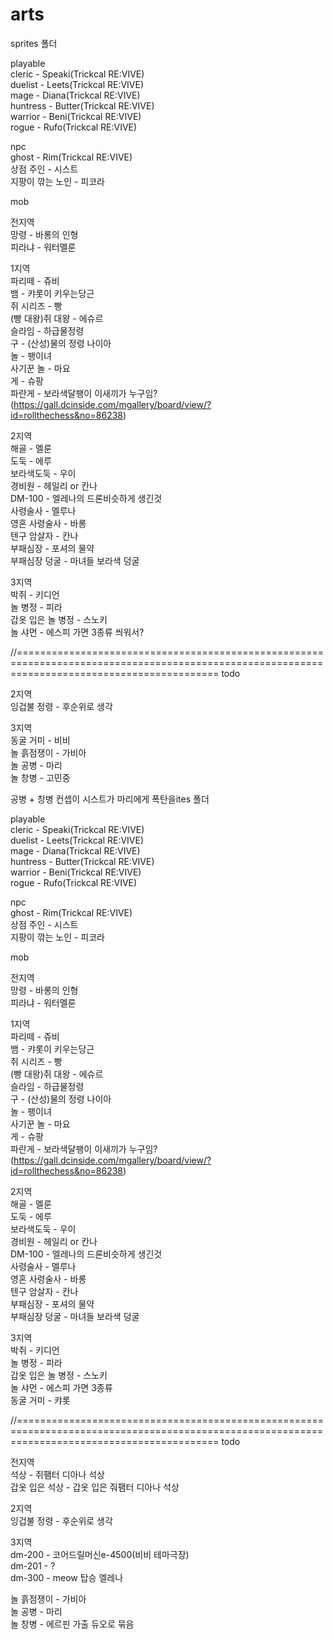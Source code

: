 # arts
sprites 폴더   
   
playable   
cleric - Speaki(Trickcal RE:VIVE)   
duelist - Leets(Trickcal RE:VIVE)   
mage - Diana(Trickcal RE:VIVE)   
huntress - Butter(Trickcal RE:VIVE)   
warrior - Beni(Trickcal RE:VIVE)   
rogue - Rufo(Trickcal RE:VIVE)   
   
npc   
ghost - Rim(Trickcal RE:VIVE)    
상점 주인 - 시스트   
지팡이 깎는 노인 - 피코라   
   
mob   

전지역   
망령 - 바롱의 인형   
피라냐 - 워터멜룬   

1지역   
파리떼 - 쥬비   
뱀 - 캬롯이 키우는당근   
쥐 시리즈 - 빵   
(빵 대왕)쥐 대왕 - 에슈르   
슬라임 - 하급물정령   
구 - (산성)물의 정령 나이아   
놀 - 팽이녀   
사기꾼 놀 - 마요   
게 - 슈팡   
파란게 - 보라색달팽이 이새끼가 누구임?(https://gall.dcinside.com/mgallery/board/view/?id=rollthechess&no=86238)   

2지역   
해골 - 멜룬   
도둑 - 에루   
보라색도둑 - 우이   
경비원 - 헤일리 or 칸나   
DM-100 - 엘레나의 드론비슷하게 생긴것   
사령술사 - 멜루나   
영혼 사령술사 - 바롱   
텐구 암살자 - 칸나   
부패심장 - 포셔의 물약   
부패심장 덩굴 - 마녀들 보라색 덩굴   

3지역   
박쥐 - 키디언   
놀 병정 - 피라   
갑옷 입은 놀 병정 - 스노키   
놀 샤먼 - 에스피 가면 3종류 씌워서?   

//===============================================================================================================================================
todo   

2지역   
잉겁불 정령 - 후순위로 생각   

3지역   
동굴 거미 - 비비   
놀 흙점쟁이 - 가비아   
놀 공병 - 마리   
놀 창병 - 고민중   

공병 + 창병 컨셉이
시스트가 마리에게 폭탄을ites 폴더   
   
playable   
cleric - Speaki(Trickcal RE:VIVE)   
duelist - Leets(Trickcal RE:VIVE)   
mage - Diana(Trickcal RE:VIVE)   
huntress - Butter(Trickcal RE:VIVE)   
warrior - Beni(Trickcal RE:VIVE)   
rogue - Rufo(Trickcal RE:VIVE)   
   
npc   
ghost - Rim(Trickcal RE:VIVE)    
상점 주인 - 시스트   
지팡이 깎는 노인 - 피코라   
   
mob   

전지역   
망령 - 바롱의 인형   
피라냐 - 워터멜룬   

1지역   
파리떼 - 쥬비   
뱀 - 캬롯이 키우는당근   
쥐 시리즈 - 빵   
(빵 대왕)쥐 대왕 - 에슈르   
슬라임 - 하급물정령   
구 - (산성)물의 정령 나이아   
놀 - 팽이녀   
사기꾼 놀 - 마요   
게 - 슈팡   
파란게 - 보라색달팽이 이새끼가 누구임?(https://gall.dcinside.com/mgallery/board/view/?id=rollthechess&no=86238)   

2지역   
해골 - 멜룬   
도둑 - 에루   
보라색도둑 - 우이   
경비원 - 헤일리 or 칸나   
DM-100 - 엘레나의 드론비슷하게 생긴것   
사령술사 - 멜루나   
영혼 사령술사 - 바롱   
텐구 암살자 - 칸나   
부패심장 - 포셔의 물약   
부패심장 덩굴 - 마녀들 보라색 덩굴   

3지역   
박쥐 - 키디언   
놀 병정 - 피라   
갑옷 입은 놀 병정 - 스노키   
놀 샤먼 - 에스피 가면 3종류    
동굴 거미 - 캬롯   

//===============================================================================================================================================
todo   

전지역   
석상 - 쥐팸터 디아나 석상   
갑옷 입은 석상 - 갑옷 입은 줘팸터 디아나 석상   

2지역   
잉겁불 정령 - 후순위로 생각   

3지역   
dm-200 - 코어드릴머신e-4500(비비 테마극장)   
dm-201 - ?   
dm-300 - meow 탑승 엘레나   
   
놀 흙점쟁이 - 가비아   
놀 공병 - 마리   
놀 창병 - 에르핀   가출 듀오로 묶음   

